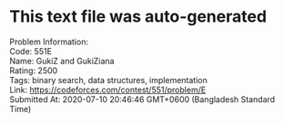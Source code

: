 # This text file was auto-generated  
  
Problem Information:  
Code: 551E  
Name: GukiZ and GukiZiana  
Rating: 2500  
Tags: binary search, data structures, implementation  
Link: https://codeforces.com/contest/551/problem/E  
Submitted At: 2020-07-10 20:46:46 GMT+0600 (Bangladesh Standard Time)  
